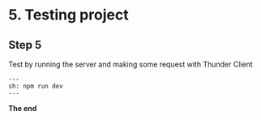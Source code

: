 # 5. Testing project

## Step 5

Test by running the server and making some request with Thunder Client

```shell
---
sh: npm run dev
---
```

**The end**
